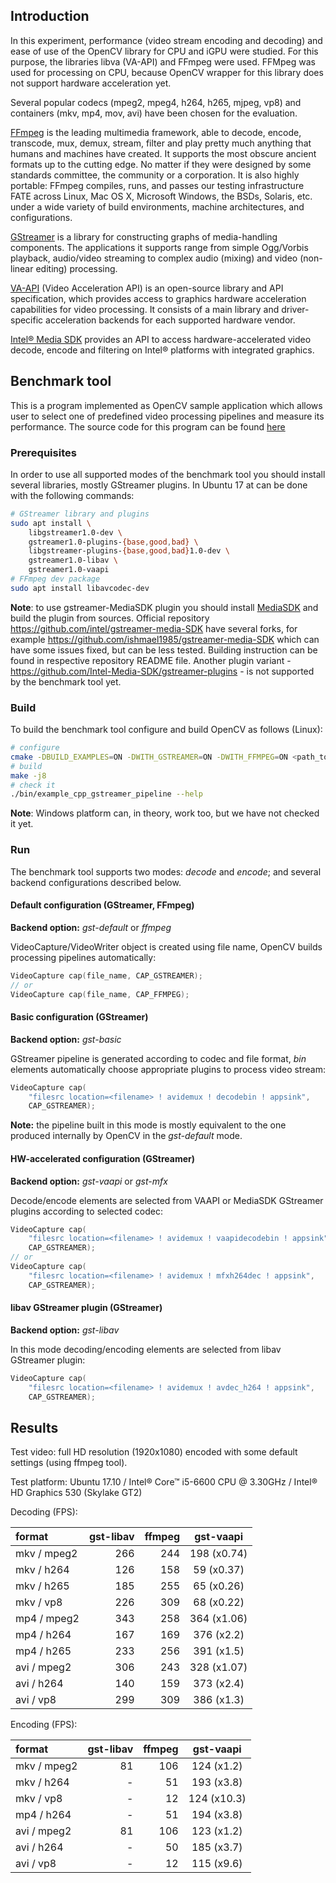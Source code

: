 ## Introduction

In this experiment, performance (video stream encoding and decoding) and ease of use of the OpenCV library for CPU and iGPU were studied. For this purpose, the libraries libva (VA-API) and FFmpeg were used. FFMpeg was used for processing on CPU, because OpenCV wrapper for this library does not support hardware acceleration yet.

Several popular codecs (mpeg2, mpeg4, h264, h265, mjpeg, vp8) and containers (mkv, mp4, mov, avi) have been chosen for the evaluation.

[FFmpeg](https://www.ffmpeg.org/) is the leading multimedia framework, able to decode, encode, transcode, mux, demux, stream, filter and play pretty much anything that humans and machines have created. It supports the most obscure ancient formats up to the cutting edge. No matter if they were designed by some standards committee, the community or a corporation. It is also highly portable: FFmpeg compiles, runs, and passes our testing infrastructure FATE across Linux, Mac OS X, Microsoft Windows, the BSDs, Solaris, etc. under a wide variety of build environments, machine architectures, and configurations.

[GStreamer](https://gstreamer.freedesktop.org/) is a library for constructing graphs of media-handling components. The applications it supports range from simple Ogg/Vorbis playback, audio/video streaming to complex audio (mixing) and video (non-linear editing) processing.

[VA-API](https://01.org/vaapi) (Video Acceleration API) is an open-source library and API specification, which provides access to graphics hardware acceleration capabilities for video processing. It consists of a main library and driver-specific acceleration backends for each supported hardware vendor.

[Intel® Media SDK](https://software.intel.com/en-us/media-sdk) provides an API to access hardware-accelerated video decode, encode and filtering on Intel® platforms with integrated graphics.

## Benchmark tool

This is a program implemented as OpenCV sample application which allows user to select one of predefined video processing pipelines and measure its performance. The source code for this program can be found [here](https://github.com/opencv/opencv/blob/master/samples/cpp/gstreamer_pipeline.cpp)

### Prerequisites

In order to use all supported modes of the benchmark tool you should install several libraries, mostly GStreamer plugins. In Ubuntu 17 at can be done with the following commands:

```.sh
# GStreamer library and plugins
sudo apt install \
    libgstreamer1.0-dev \
    gstreamer1.0-plugins-{base,good,bad} \
    libgstreamer-plugins-{base,good,bad}1.0-dev \
    gstreamer1.0-libav \
    gstreamer1.0-vaapi
# FFmpeg dev package
sudo apt install libavcodec-dev
```

**Note**: to use gstreamer-MediaSDK plugin you should install [MediaSDK](https://software.intel.com/en-us/media-sdk) and build the plugin from sources. Official repository https://github.com/intel/gstreamer-media-SDK have several forks, for example https://github.com/ishmael1985/gstreamer-media-SDK which can have some issues fixed, but can be less tested. Building instruction can be found in respective repository README file. Another plugin variant - https://github.com/Intel-Media-SDK/gstreamer-plugins - is not supported by the benchmark tool yet.

### Build

To build the benchmark tool configure and build OpenCV as follows (Linux):
```.sh
# configure
cmake -DBUILD_EXAMPLES=ON -DWITH_GSTREAMER=ON -DWITH_FFMPEG=ON <path_to_opencv_source>
# build
make -j8
# check it
./bin/example_cpp_gstreamer_pipeline --help
```

**Note**: Windows platform can, in theory, work too, but we have not checked it yet.

### Run

The benchmark tool supports two modes: _decode_ and _encode_; and several backend configurations described below.

#### Default configuration (GStreamer, FFmpeg)

**Backend option:** _gst-default_ or _ffmpeg_

VideoCapture/VideoWriter object is created using file name, OpenCV builds processing pipelines automatically:
```.cpp
VideoCapture cap(file_name, CAP_GSTREAMER);
// or
VideoCapture cap(file_name, CAP_FFMPEG);
```

#### Basic configuration (GStreamer)

**Backend option:** _gst-basic_

GStreamer pipeline is generated according to codec and file format, _bin_ elements automatically choose appropriate plugins to process video stream:
```.cpp
VideoCapture cap(
    "filesrc location=<filename> ! avidemux ! decodebin ! appsink",
    CAP_GSTREAMER);
```
**Note:** the pipeline built in this mode is mostly equivalent to the one produced internally by OpenCV in the _gst-default_ mode.

#### HW-accelerated configuration (GStreamer)

**Backend option:** _gst-vaapi_ or _gst-mfx_

Decode/encode elements are selected from VAAPI or MediaSDK GStreamer plugins according to selected codec:
```.cpp
VideoCapture cap(
    "filesrc location=<filename> ! avidemux ! vaapidecodebin ! appsink",
    CAP_GSTREAMER);
// or
VideoCapture cap(
    "filesrc location=<filename> ! avidemux ! mfxh264dec ! appsink",
    CAP_GSTREAMER);
```

#### libav GStreamer plugin (GStreamer)

**Backend option:** _gst-libav_

In this mode decoding/encoding elements are selected from libav GStreamer plugin:
```.cpp
VideoCapture cap(
    "filesrc location=<filename> ! avidemux ! avdec_h264 ! appsink",
    CAP_GSTREAMER);
```

## Results

Test video: full HD resolution (1920x1080) encoded with some default settings (using ffmpeg tool).

Test platform: Ubuntu 17.10 / Intel® Core™ i5-6600 CPU @ 3.30GHz / Intel® HD Graphics 530 (Skylake GT2)

Decoding (FPS):

| format | gst-libav | ffmpeg | gst-vaapi |
|:----------|----:|----:|:-----------:|
| mkv / mpeg2 | 266 | 244 | 198 (x0.74) |
| mkv / h264  | 126 | 158 |  59 (x0.37) |
| mkv / h265  | 185 | 255 |  65 (x0.26) |
| mkv / vp8   | 226 | 309 |  68 (x0.22) |
| mp4 / mpeg2 | 343 | 258 | 364 (x1.06) |
| mp4 / h264  | 167 | 169 | 376 (x2.2)  |
| mp4 / h265  | 233 | 256 | 391 (x1.5)  |
| avi / mpeg2 | 306 | 243 | 328 (x1.07) |
| avi / h264  | 140 | 159 | 373 (x2.4)  |
| avi / vp8   | 299 | 309 | 386 (x1.3)  |

Encoding (FPS):

| format | gst-libav | ffmpeg | gst-vaapi |
|:----------|---:|----:|:----------:|
| mkv / mpeg2 | 81 | 106 | 124 (x1.2) |
| mkv / h264  | -  | 51  | 193 (x3.8) |
| mkv / vp8   | -  | 12  | 124 (x10.3)|
| mp4 / h264  | -  | 51  | 194 (x3.8) |
| avi / mpeg2 | 81 | 106 | 123 (x1.2) |
| avi / h264  | -  | 50  | 185 (x3.7) |
| avi / vp8   | -  | 12  | 115 (x9.6) |
